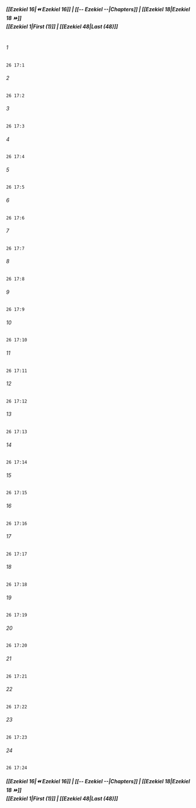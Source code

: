 
##### **[[Ezekiel 16|⏪ Ezekiel 16]] | [[-- Ezekiel --|Chapters]] | [[Ezekiel 18|Ezekiel 18 ⏩]]**<br>**[[Ezekiel 1|First (1)]] | [[Ezekiel 48|Last (48)]]**<br><br>

###### 1
``` verse
26 17:1
```
###### 2
``` verse
26 17:2
```
###### 3
``` verse
26 17:3
```
###### 4
``` verse
26 17:4
```
###### 5
``` verse
26 17:5
```
###### 6
``` verse
26 17:6
```
###### 7
``` verse
26 17:7
```
###### 8
``` verse
26 17:8
```
###### 9
``` verse
26 17:9
```
###### 10
``` verse
26 17:10
```
###### 11
``` verse
26 17:11
```
###### 12
``` verse
26 17:12
```
###### 13
``` verse
26 17:13
```
###### 14
``` verse
26 17:14
```
###### 15
``` verse
26 17:15
```
###### 16
``` verse
26 17:16
```
###### 17
``` verse
26 17:17
```
###### 18
``` verse
26 17:18
```
###### 19
``` verse
26 17:19
```
###### 20
``` verse
26 17:20
```
###### 21
``` verse
26 17:21
```
###### 22
``` verse
26 17:22
```
###### 23
``` verse
26 17:23
```
###### 24
``` verse
26 17:24
```

##### **[[Ezekiel 16|⏪ Ezekiel 16]] | [[-- Ezekiel --|Chapters]] | [[Ezekiel 18|Ezekiel 18 ⏩]]**<br>**[[Ezekiel 1|First (1)]] | [[Ezekiel 48|Last (48)]]**
